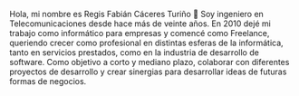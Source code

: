 Hola, mi nombre es Regis Fabián Cáceres Turiño 👋
Soy ingeniero en Telecomunicaciones desde hace más de veinte años.
En 2010 dejé mi trabajo como informático para empresas y comencé como Freelance, queriendo crecer como profesional en distintas esferas de la informática, tanto
en servicios prestados, como en la industria de desarrollo de software. 
Como objetivo a corto y mediano plazo, colaborar con diferentes proyectos de desarrollo y crear sinergias para desarrollar ideas de futuras formas de negocios.


<!---
RegisCT/RegisCT is a ✨ special ✨ repository because its `README.md` (this file) appears on your GitHub profile.
You can click the Preview link to take a look at your changes.
--->

